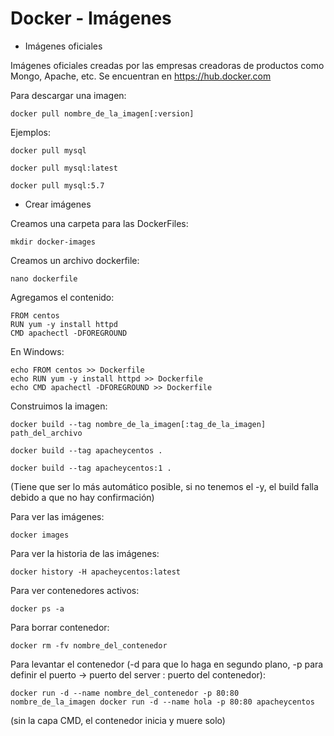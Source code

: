 # Docker - Imágenes
 - Imágenes oficiales

Imágenes oficiales creadas por las empresas creadoras de productos como Mongo, Apache, etc. Se encuentran en https://hub.docker.com

Para descargar una imagen:

`docker pull nombre_de_la_imagen[:version]`

Ejemplos:

`docker pull mysql`

`docker pull mysql:latest`

`docker pull mysql:5.7`


 - Crear imágenes

Creamos una carpeta para las DockerFiles:

`mkdir docker-images`

Creamos un archivo dockerfile:

`nano dockerfile`

Agregamos el contenido:

```
FROM centos
RUN yum -y install httpd
CMD apachectl -DFOREGROUND
```

En Windows:

```
echo FROM centos >> Dockerfile
echo RUN yum -y install httpd >> Dockerfile
echo CMD apachectl -DFOREGROUND >> Dockerfile
```

Construimos la imagen:

`docker build --tag nombre_de_la_imagen[:tag_de_la_imagen] path_del_archivo`

`docker build --tag apacheycentos .`

`docker build --tag apacheycentos:1 .`

(Tiene que ser lo más automático posible, si no tenemos el -y, el build falla debido a que no hay confirmación)

Para ver las imágenes:

`docker images`

Para ver la historia de las imágenes:

`docker history -H apacheycentos:latest`

Para ver contenedores activos:

`docker ps -a`

Para borrar contenedor:

`docker rm -fv nombre_del_contenedor`

Para levantar el contenedor (-d para que lo haga en segundo plano, -p para definir el puerto -> puerto del server : puerto del contenedor):

`docker run -d --name nombre_del_contenedor -p 80:80 nombre_de_la_imagen
docker run -d --name hola -p 80:80 apacheycentos`

(sin la capa CMD, el contenedor inicia y muere solo)
